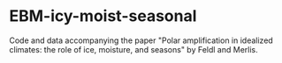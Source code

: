 # EBM-icy-moist-seasonal
Code and data accompanying the paper "Polar amplification in idealized climates: the role of ice, moisture, and seasons" by Feldl and Merlis.
